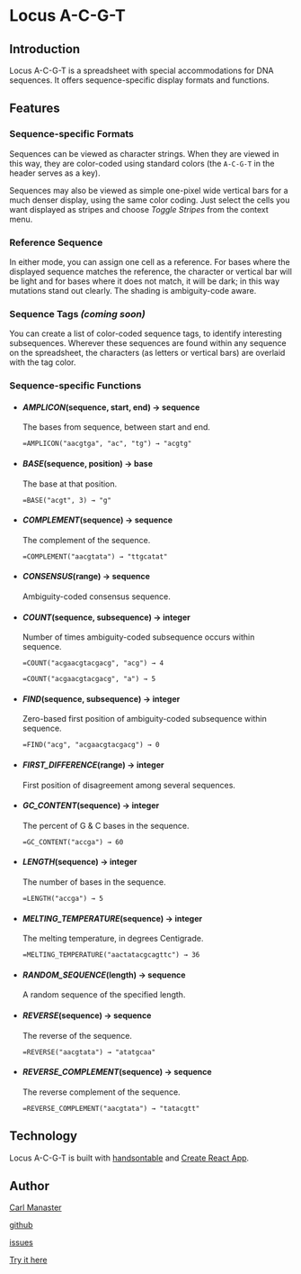 # Locus A-C-G-T

## Introduction

Locus A-C-G-T is a spreadsheet with special accommodations for DNA sequences.  It offers sequence-specific display formats and functions.

## Features

### Sequence-specific Formats

Sequences can be viewed as character strings.  When they are viewed in this way, they are color-coded using standard colors (the `A-C-G-T` in the header serves as a key).

Sequences may also be viewed as simple one-pixel wide vertical bars for a much denser display, using the same color coding.  Just select the cells you want displayed as stripes and choose _Toggle Stripes_ from the context menu.

### Reference Sequence

In either mode, you can assign one cell as a reference.  For bases where the displayed sequence matches the reference, the character or vertical bar will be light and for bases where it does not match, it will be dark; in this way mutations stand out clearly.  The shading is ambiguity-code aware.

### Sequence Tags _(coming soon)_

You can create a list of color-coded sequence tags, to identify interesting subsequences.  Wherever these sequences are found within any sequence on the spreadsheet, the characters (as letters or vertical bars) are overlaid with the tag color.

### Sequence-specific Functions

* #### *AMPLICON*(sequence, start, end) → sequence

   The bases from sequence, between start and end.

   `=AMPLICON("aacgtga", "ac", "tg") → "acgtg"`

* #### *BASE*(sequence, position) → base

   The base at that position.

   `=BASE("acgt", 3) → "g"`

* #### *COMPLEMENT*(sequence) → sequence

   The complement of the sequence.

   `=COMPLEMENT("aacgtata") → "ttgcatat"`

* #### *CONSENSUS*(range) → sequence

   Ambiguity-coded consensus sequence.

* #### *COUNT*(sequence, subsequence) → integer

   Number of times ambiguity-coded subsequence occurs within sequence.

   `=COUNT("acgaacgtacgacg", "acg") → 4`

   `=COUNT("acgaacgtacgacg", "a") → 5`

* #### *FIND*(sequence, subsequence) → integer

   Zero-based first position of ambiguity-coded subsequence within sequence.

   `=FIND("acg", "acgaacgtacgacg") → 0`

* #### *FIRST_DIFFERENCE*(range) → integer

   First position of disagreement among several sequences.

* #### *GC_CONTENT*(sequence) → integer

   The percent of G & C bases in the sequence.

   `=GC_CONTENT("accga") → 60`

* #### *LENGTH*(sequence) → integer

   The number of bases in the sequence.

   `=LENGTH("accga") → 5`

* #### *MELTING_TEMPERATURE*(sequence) → integer

   The melting temperature, in degrees Centigrade.

   `=MELTING_TEMPERATURE("aactatacgcagttc") → 36`

* #### *RANDOM_SEQUENCE*(length) → sequence

   A random sequence of the specified length.

* #### *REVERSE*(sequence) → sequence

   The reverse of the sequence.

   `=REVERSE("aacgtata") → "atatgcaa"`

* #### *REVERSE_COMPLEMENT*(sequence) → sequence

   The reverse complement of the sequence.

   `=REVERSE_COMPLEMENT("aacgtata") → "tatacgtt"`

## Technology

Locus A-C-G-T is built with [handsontable](https://handsontable.com/) and [Create React App](https://github.com/facebookincubator/create-react-app).

## Author

[Carl Manaster](<mailto:manaster@pobox.com>)

[github](https://github.com/carlmanaster)

[issues](https://github.com/carlmanaster/locus-acgt/projects/1)

[Try it here](https://carlmanaster.github.io/locus-acgt/)
